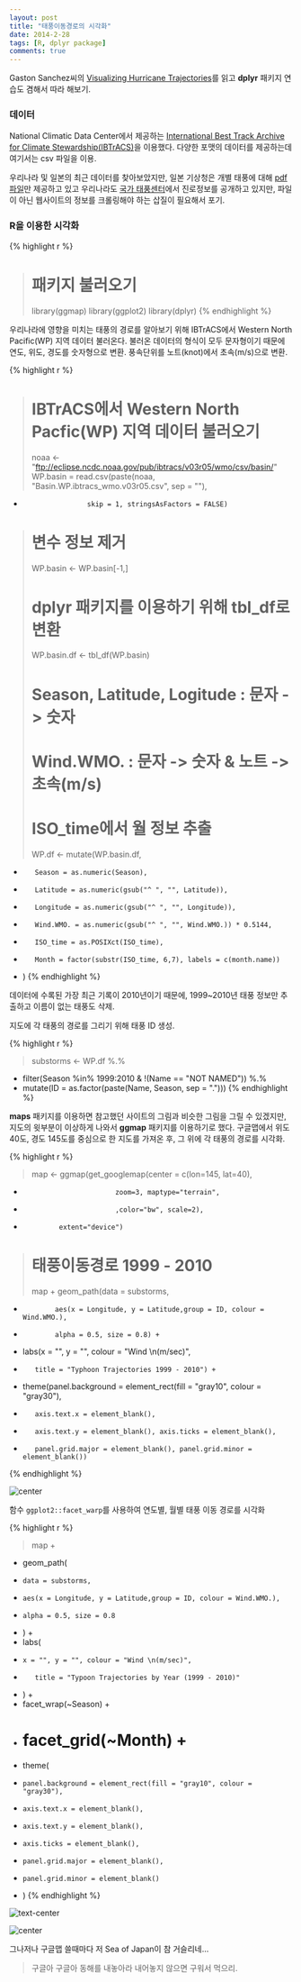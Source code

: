 ```yaml
---
layout: post
title: "태풍이동경로의 시각화"
date: 2014-2-28
tags: [R, dplyr package]
comments: true
---
```



Gaston Sanchez씨의 [Visualizing Hurricane Trajectories](http://rpubs.com/gaston/hurricanes)를 읽고 **dplyr** 패키지 연습도 겸해서 따라 해보기. 


### 데이터 
National Climatic Data Center에서 제공하는 [International Best Track Archive for Climate Stewardship(IBTrACS)](http://www.ncdc.noaa.gov/oa/ibtracs/index.php?name=wmo-data)을 이용했다. 다양한 포맷의 데이터를 제공하는데 여기서는 csv 파일을 이용.  

<!--more-->


우리나라 및 일본의 최근 데이터를 찾아보았지만, 일본 기상청은 개별 태풍에 대해 [pdf 파일](http://www.data.jma.go.jp/fcd/yoho/typhoon/position_table/index.html)만 제공하고 있고 우리나라도 [국가 태풍센터](http://typ.kma.go.kr/TYPHOON/statistics/statistics_02_4.jsp)에서 진로정보를 공개하고 있지만, 파일이 아닌 웹사이트의 정보를 크롤링해야 하는 삽질이 필요해서 포기. 

### R을 이용한 시각화

{% highlight r %}
> # 패키지 불러오기
> library(ggmap)
> library(ggplot2)
> library(dplyr)
{% endhighlight %}


우리나라에 영향을 미치는 태풍의 경로를 알아보기 위해 IBTrACS에서 Western North Pacific(WP) 지역 데이터 불러온다. 불러온 데이터의 형식이 모두 문자형이기 때문에 연도, 위도, 경도를 숫자형으로 변환. 풍속단위를 노트(knot)에서 초속(m/s)으로 변환.


{% highlight r %}
> # IBTrACS에서 Western North Pacfic(WP) 지역 데이터 불러오기 
> noaa <- "ftp://eclipse.ncdc.noaa.gov/pub/ibtracs/v03r05/wmo/csv/basin/"
> WP.basin = read.csv(paste(noaa, "Basin.WP.ibtracs_wmo.v03r05.csv", sep = ""), 
+                     skip = 1, stringsAsFactors = FALSE)
> # 변수 정보 제거
> WP.basin <- WP.basin[-1,]
> 
> # dplyr 패키지를 이용하기 위해 tbl_df로 변환
> WP.basin.df <- tbl_df(WP.basin)
> 
> # Season, Latitude, Logitude : 문자 -> 숫자
> # Wind.WMO. : 문자 -> 숫자 & 노트 -> 초속(m/s)
> # ISO_time에서 월 정보 추출
> WP.df <- mutate(WP.basin.df, 
+        Season = as.numeric(Season),
+        Latitude = as.numeric(gsub("^ ", "", Latitude)),
+        Longitude = as.numeric(gsub("^ ", "", Longitude)),
+        Wind.WMO. = as.numeric(gsub("^ ", "", Wind.WMO.)) * 0.5144,
+        ISO_time = as.POSIXct(ISO_time),
+        Month = factor(substr(ISO_time, 6,7), labels = c(month.name))
+ )
{% endhighlight %}


데이터에 수록된 가장 최근 기록이 2010년이기 때문에, 1999~2010년 태풍 정보만 추출하고 이름이 없는 태풍도 삭제.

지도에 각 태풍의 경로를 그리기 위해 태풍 ID 생성.

{% highlight r %}
> substorms <- WP.df %.% 
+   filter(Season %in% 1999:2010 & !(Name == "NOT NAMED")) %.%
+   mutate(ID = as.factor(paste(Name, Season, sep = ".")))
{% endhighlight %}


**maps** 패키지를 이용하면 참고했던 사이트의 그림과 비슷한 그림을 그릴 수 있겠지만, 지도의 윗부분이 이상하게 나와서 **ggmap** 패키지를 이용하기로 했다. 구글맵에서 위도 40도, 경도 145도를 중심으로 한 지도를 가져온 후, 그 위에 각 태풍의 경로를 시각화. 


{% highlight r %}
> map <- ggmap(get_googlemap(center = c(lon=145, lat=40), 
+                            zoom=3, maptype="terrain", 
+                            ,color="bw", scale=2), 
+              extent="device")
> 
> # 태풍이동경로 1999 - 2010
> map + geom_path(data = substorms, 
+             aes(x = Longitude, y = Latitude,group = ID, colour = Wind.WMO.), 
+             alpha = 0.5, size = 0.8) + 
+   labs(x = "", y = "", colour = "Wind \n(m/sec)",
+        title = "Typhoon Trajectories 1999 - 2010") +
+   theme(panel.background = element_rect(fill = "gray10", colour = "gray30"), 
+        axis.text.x = element_blank(), 
+        axis.text.y = element_blank(), axis.ticks = element_blank(), 
+        panel.grid.major = element_blank(), panel.grid.minor = element_blank())
{% endhighlight %}

![center](/figs/2014-02-27-typhoon-trajectories/figure1.png) 



함수 `ggplot2::facet_warp`를 사용하여 연도별, 월별 태풍 이동 경로를 시각화


{% highlight r %}
> map + 
+   geom_path(
+     data = substorms, 
+     aes(x = Longitude, y = Latitude,group = ID, colour = Wind.WMO.), 
+     alpha = 0.5, size = 0.8
+   ) + 
+   labs(
+     x = "", y = "", colour = "Wind \n(m/sec)",
+        title = "Typoon Trajectories by Year (1999 - 2010)"
+   ) + 
+   facet_wrap(~Season) +  
+   # facet_grid(~Month) + 
+   theme(
+     panel.background = element_rect(fill = "gray10", colour = "gray30"), 
+     axis.text.x = element_blank(), 
+     axis.text.y = element_blank(), 
+     axis.ticks = element_blank(), 
+     panel.grid.major = element_blank(), 
+     panel.grid.minor = element_blank()
+   ) 
{% endhighlight %}

![text-center](/figs/2014-02-27-typhoon-trajectories/figure2.png) 


![center](/figs/2014-02-27-typhoon-trajectories/figure3.png) 


그나저나 구글맵 쓸때마다 저 Sea of Japan이 참 거슬리네...

> 구글아 구글아 
> 동해를 내놓아라
> 내어놓지 않으면
> 구워서 먹으리.


